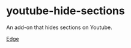 # youtube-hide-sections

An add-on that hides sections on Youtube.

[Edge](https://microsoftedge.microsoft.com/addons/detail/youtube-hide-sections/bkccllejnfjfeikffibdmjjnlenohcgc)
